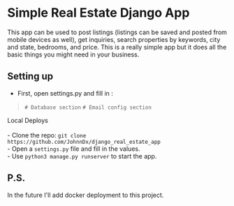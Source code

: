 # Simple Real Estate Django App

This app can be used to post listings (listings can be saved and posted from mobile devices as well), get inquiries, search properties by keywords, city and state, bedrooms, and price. This is a really simple app but it does all the basic things you might need in your business.

## Setting up 
* First, open settings.py and fill in :
> `# Database section`
> `# Email config section`

   
<summary>Local Deploys</summary>
<br>
- Clone the repo:   <code>git clone https://github.com/JohnnDx/django_real_estate_app</code></br>
- Open a <code>settings.py</code> file and fill in the values.</br>
- Use <code>python3 manage.py runserver</code> to start the app.</br>  
</details>

## P.S.
In the future I'll add docker deployment to this project.


